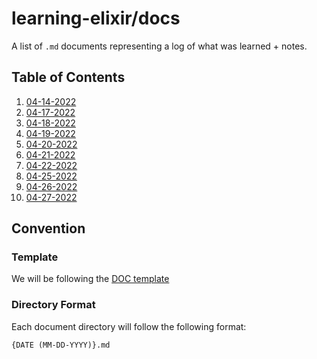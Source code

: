 # learning-elixir/docs

A list of `.md` documents representing a log of what was learned + notes.

## Table of Contents

1. [04-14-2022](./04-14-2022.md)
2. [04-17-2022](./04-17-2022.md)
3. [04-18-2022](./04-18-2022.md)
4. [04-19-2022](./04-19-2022.md)
5. [04-20-2022](./04-20-2022.md)
6. [04-21-2022](./04-21-2022.md)
7. [04-22-2022](./04-22-2022.md)
8. [04-25-2022](./04-25-2022.md)
9. [04-26-2022](./04-26-2022.md)
10. [04-27-2022](./04-27-2022.md)

## Convention

### Template

We will be following the [DOC template](../templates/DOCS.md)

### Directory Format

Each document directory will follow the following format:

```text
{DATE (MM-DD-YYYY)}.md
```
